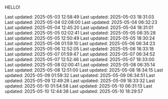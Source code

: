 HELLO!

Last updated: 2025-05-03 12:58:49
Last updated: 2025-05-03 18:31:03
Last updated: 2025-05-04 02:08:00
Last updated: 2025-05-04 06:32:23
Last updated: 2025-05-04 12:45:20
Last updated: 2025-05-04 18:31:01
Last updated: 2025-05-05 02:02:41
Last updated: 2025-05-05 06:35:28
Last updated: 2025-05-05 12:50:49
Last updated: 2025-05-05 18:30:24
Last updated: 2025-05-06 01:59:10
Last updated: 2025-05-06 06:34:23
Last updated: 2025-05-06 12:52:05
Last updated: 2025-05-06 18:33:18
Last updated: 2025-05-07 01:59:47
Last updated: 2025-05-07 06:34:52
Last updated: 2025-05-07 12:52:46
Last updated: 2025-05-07 18:33:00
Last updated: 2025-05-08 02:00:41
Last updated: 2025-05-08 06:35:14
Last updated: 2025-05-08 12:51:00
Last updated: 2025-05-08 18:34:15
Last updated: 2025-05-09 01:59:32
Last updated: 2025-05-09 06:34:51
Last updated: 2025-05-09 12:49:26
Last updated: 2025-05-09 18:33:32
Last updated: 2025-05-10 01:54:58
Last updated: 2025-05-10 06:31:13
Last updated: 2025-05-10 12:44:38
Last updated: 2025-05-10 18:29:57